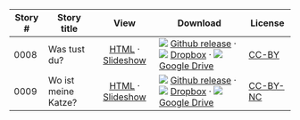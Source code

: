 Story #  | Story title | View | Download | License
-------- | -----------  |:-------:| ---------------- | -------
0008 | Was tust du? | [HTML](https://global-asp.github.io/stories/de/0008_was_tust_du.html) · <a href="https://global-asp.github.io/stories/de/0008_was_tust_du_slides.html" target="_blank">Slideshow</a> | ![](https://cloud.githubusercontent.com/assets/9295750/9483128/0e089e5e-4b51-11e5-98ca-6da5cef156a7.png) [Github release](https://github.com/global-asp/global-asp/releases/download/v1.1/de.zip) · ![](https://cloud.githubusercontent.com/assets/9295750/10150606/3f5ae2dc-65f5-11e5-8f63-841c51cc1cde.png) [Dropbox](https://www.dropbox.com/s/iqb2kcqz6bm43vy/de.zip) · ![](https://cloud.githubusercontent.com/assets/9295750/9473522/1d6fdde4-4b10-11e5-98f5-aa6c6b04a08e.png) [Google Drive](https://drive.google.com/open?id=0B59ZADK9EsbsT1B4SmI5WHc5Zlk) | [CC-BY](https://creativecommons.org/licenses/by/3.0/)
0009 | Wo ist meine Katze? | [HTML](https://global-asp.github.io/stories/de/0009_wo_ist_meine_katze.html) · <a href="https://global-asp.github.io/stories/de/0009_wo_ist_meine_katze_slides.html" target="_blank">Slideshow</a> | ![](https://cloud.githubusercontent.com/assets/9295750/9483128/0e089e5e-4b51-11e5-98ca-6da5cef156a7.png) [Github release](https://github.com/global-asp/global-asp/releases/download/v1.1/de.zip) · ![](https://cloud.githubusercontent.com/assets/9295750/10150606/3f5ae2dc-65f5-11e5-8f63-841c51cc1cde.png) [Dropbox](https://www.dropbox.com/s/iqb2kcqz6bm43vy/de.zip) · ![](https://cloud.githubusercontent.com/assets/9295750/9473522/1d6fdde4-4b10-11e5-98f5-aa6c6b04a08e.png) [Google Drive](https://drive.google.com/open?id=0B59ZADK9EsbsT1B4SmI5WHc5Zlk) | [CC-BY-NC](http://creativecommons.org/licenses/by-nc/3.0/)
